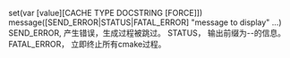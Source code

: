 set(var [value][CACHE TYPE DOCSTRING [FORCE]])
message([SEND_ERROR|STATUS|FATAL_ERROR] "message to display" ...)
SEND_ERROR, 产生错误，生成过程被跳过。
STATUS， 输出前缀为--的信息。
FATAL_ERROR， 立即终止所有cmake过程。
